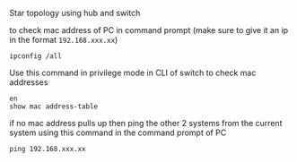 Star topology using hub and switch

to check mac address of PC in command prompt
(make sure to give it an ip in the format `192.168.xxx.xx`)
```terminal
ipconfig /all
```

Use this command in privilege mode in CLI of switch to check mac addresses
```terminal
en
show mac address-table
```

if no mac address pulls up then ping the other 2 systems from the current system using this command in the command prompt of PC
```terminal
ping 192.168.xxx.xx
```
